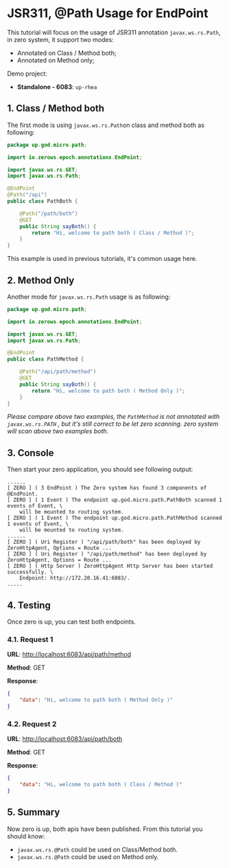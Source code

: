 # JSR311, @Path Usage for EndPoint

This tutorial will focus on the usage of JSR311 annotation `javax.ws.rs.Path`, in zero system, it support two modes:

* Annotated on Class / Method both;
* Annotated on Method only;

Demo project:

* **Standalone - 6083**: `up-rhea`

## 1. Class / Method both

The first mode is using `javax.ws.rs.Path`on class and method both as following:

```java
package up.god.micro.path;

import io.zerows.epoch.annotations.EndPoint;

import javax.ws.rs.GET;
import javax.ws.rs.Path;

@EndPoint
@Path("/api")
public class PathBoth {

    @Path("/path/both")
    @GET
    public String sayBoth() {
        return "Hi, welcome to path both ( Class / Method )";
    }
}
```

This example is used in previous tutorials, it's common usage here.

## 2. Method Only

Another mode for `javax.ws.rs.Path` usage is as following:

```java
package up.god.micro.path;

import io.zerows.epoch.annotations.EndPoint;

import javax.ws.rs.GET;
import javax.ws.rs.Path;

@EndPoint
public class PathMethod {

    @Path("/api/path/method")
    @GET
    public String sayBoth() {
        return "Hi, welcome to path both ( Method Only )";
    }
}
```

_Please compare above two examples, the _`PathMethod`_ is not annotated with _`javax.ws.rs.PATH`_ , but it's still
correct to be let zero scanning. zero system will scan above two examples both._

## 3. Console

Then start your zero application, you should see following output:

```shell
......
[ ZERO ] ( 3 EndPoint ) The Zero system has found 3 components of @EndPoint.
[ ZERO ] ( 1 Event ) The endpoint up.god.micro.path.PathBoth scanned 1 events of Event, \
    will be mounted to routing system.
[ ZERO ] ( 1 Event ) The endpoint up.god.micro.path.PathMethod scanned 1 events of Event, \
    will be mounted to routing system.
......
[ ZERO ] ( Uri Register ) "/api/path/both" has been deployed by ZeroHttpAgent, Options = Route ...
[ ZERO ] ( Uri Register ) "/api/path/method" has been deployed by ZeroHttpAgent, Options = Route ...
[ ZERO ] ( Http Server ) ZeroHttpAgent Http Server has been started successfully. \
    Endpoint: http://172.20.16.41:6083/.
.....
```

## 4. Testing

Once zero is up, you can test both endpoints.

### 4.1. Request 1

**URL**: [http://localhost:6083/api/path/method](http://localhost:6083/api/path/method)

**Method**: GET

**Response**:

```json
{
    "data": "Hi, welcome to path both ( Method Only )"
}
```

### 4.2. Request 2

**URL**: [http://localhost:6083/api/path/both](http://localhost:6083/api/path/both)

**Method**: GET

**Response**:

```json
{
    "data": "Hi, welcome to path both ( Class / Method )"
}
```

## 5. Summary

Now zero is up, both apis have been published. From this tutorial you should know:

* `javax.ws.rs.@Path` could be used on Class/Method both.
* `javax.ws.rs.@Path` could be used on Method only.



